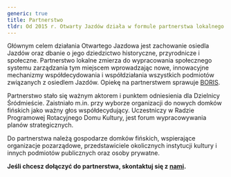 ```yaml
---
generic: true
title: Partnerstwo
tldr: Od 2015 r. Otwarty Jazdów działa w formule partnerstwa lokalnego pod opieką Biura Obsługi Ruchu Inicjatyw Społecznych (Warszawski Program Wspierania Partnerstw). Partnerstwo jest rozwiązaniem tymczasowym, na czas wypracowania modelu zarządzania osiedlem.
---
```

Głównym celem działania Otwartego Jazdowa jest zachowanie osiedla Jazdów oraz dbanie o jego dziedzictwo historyczne, przyrodnicze i społeczne. Partnerstwo lokalne zmierza do wypracowania społecznego systemu zarządzania tym miejscem wprowadzając nowe, innowacyjne mechanizmy współdecydowania i współdziałania wszystkich podmiotów związanych z osiedlem Jazdów. Opiekę na partnerstwem sprawuje [BORIS](https://www.facebook.com/stowarzyszenieboris/).

Partnerstwo stało się ważnym aktorem i punktem odniesienia dla Dzielnicy Śródmieście. Zaistniało m.in. przy wyborze organizacji do nowych domków fińskich jako ważny głos współdecydujący. Uczestniczy w Radzie Programowej Rotacyjnego Domu Kultury, jest forum wypracowywania planów strategicznych. 

Do partnerstwa należą gospodarze domków fińskich, wspierające organizacje pozarządowe, przedstawiciele okolicznych instytucji kultury i innych podmiotów publicznych oraz osoby prywatne. 

**Jeśli chcesz dołączyć do partnerstwa, skontaktuj się z [nami](#oj-footer).**